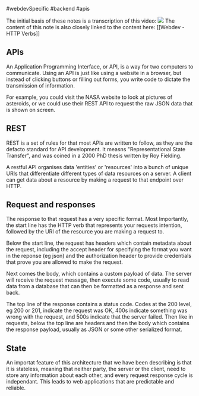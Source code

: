#webdevSpecific #backend #apis

The initial basis of these notes is a transcription of this video: ![](https://www.youtube.com/watch?v=-MTSQjw5DrM&list=PLlrrMbxpJkWztSP91KThXQBCsIg7maJWH&index=12&t=153s)
The content of this note is also closely linked to the content here: [[Webdev - HTTP Verbs]]

## APIs
An Application Programming Interface, or API, is a way for two computers to communicate. Using an API is just like using a website in a browser, but instead of clicking buttons or filling out forms, you write code to dictate the transmission of information. 

For example, you could visit the NASA website to look at pictures of asteroids, or we could use their REST API to request the raw JSON data that is shown on screen.

## REST
REST is a set of rules for that most APIs are written to follow, as they are the defacto standard for API development. It measns "Representational State Transfer", and was coined in a 2000 PhD thesis written by Roy Fielding.

A restful API organises data 'entities' or 'resources' into a bunch of unique URIs that differentiate different types of data resources on a server. A client can get data about a resource by making a request to that endpoint over HTTP. 

## Request and responses
The response to that request has a very specific format. Most Importantly, the start line has the HTTP verb that represents your requests intention, followed by the URI of the resource you are making a request to. 

Below the start line, the request has headers which contain metadata about the request, including the accept header for specifying the format you want in the reponse (eg json) and the authorization header to provide credentials that prove you are allowed to make the request. 

Next comes the body, which contains a custom payload of data. The server will receive the request message, then execute some code, usually to read data from a database that can then be formatted as a response and sent back. 

The top line of the response contains a status code. Codes at the 200 level, eg 200 or 201, indicate the request was OK, 400s indicate something was wrong with the request, and 500s indicate that the server failed. Then like in requests, below the top line are headers and then the body which contains the response payload, usually as JSON or some other serialized format.

## State
An importat feature of this architecture that we have been describing is that it is stateless, meaning that neither party, the server or the client, need to store any information about each other, and every request response cycle is independant. This leads to web applications that are predictable and reliable. 